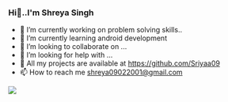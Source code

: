 ### Hi👋..I'm Shreya Singh


- 🔭 I’m currently working on problem solving skills..
- 🌱 I’m currently learning android development
- 👯 I’m looking to collaborate on ...
- 🤔 I’m looking for help with ...
- 💬 All my projects are available at https://github.com/Sriyaa09
- 📫 How to reach me shreya09022001@gmail.com
<img src="https://github-readme-stats.vercel.app/api?username=Sriyaa09&&show_icons&&title_color=ffffff&icon_color=bb2acf&text_color=daf7d&bg_color=191919">



